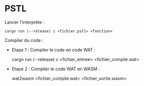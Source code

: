 # PSTL

Lancer l'interprète : 
    
    cargo run (--release) i <fichier.pstl> <fonction>

Compiler du code : 
    
- Etape 1 : Compiler le code en code WAT :
    
    cargo run (--release) c <fichier_entree> <fichier_compile.wat>
    
- Etape 2 : Compiler le code WAT en WASM :
    
    wat2wasm <fichier_compile.wat> <fichier_sortie.wasm>